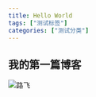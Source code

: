```yaml
---
title: Hello World
tags: ["测试标签"]
categories: ["测试分类"]
---
```

## 我的第一篇博客
![路飞](路飞.jpg)
<!-- more -->